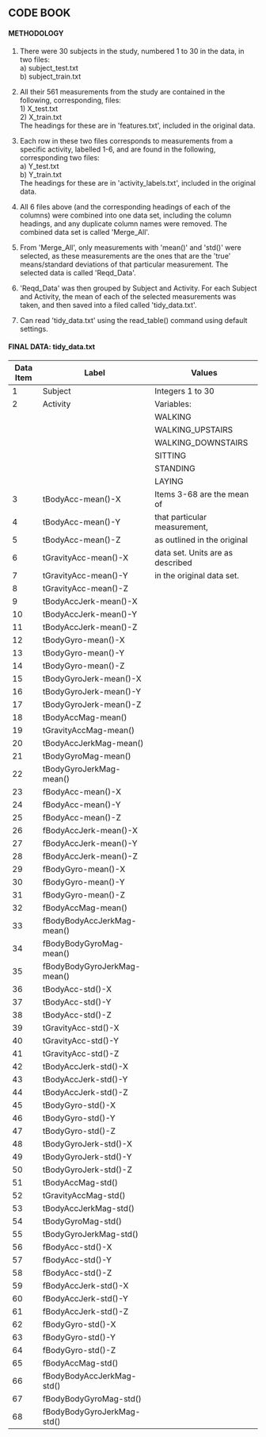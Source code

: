 ## CODE BOOK ##
  
  
#### METHODOLOGY ####

1. There were 30 subjects in the study, numbered 1 to 30 in the data, in two files:  
        a) subject_test.txt  
        b) subject_train.txt  

2. All their 561 measurements from the study are contained in the following, corresponding, files:  
        1) X_test.txt  
        2) X_train.txt  
        The headings for these are in 'features.txt', included in the original data.  
        
3. Each row in these two files corresponds to measurements from a specific activity, labelled 1-6, and are found in the following, corresponding two files:  
        a) Y_test.txt  
        b) Y_train.txt  
        The headings for these are in 'activity_labels.txt', included in the original data.  
        
4. All 6 files above (and the corresponding headings of each of the columns) were combined into one data set, including the column headings, and any duplicate column names were removed.  The combined data set is called 'Merge_All'.  

5. From 'Merge_All', only measurements with 'mean()' and 'std()' were selected, as 
these measurements are the ones that are the 'true' means/standard deviations of that particular measurement.  The selected data is called 'Reqd_Data'.  

6. 'Reqd_Data' was then grouped by Subject and Activity. For each Subject and Activity, the mean of each of the selected measurements was taken, and then saved into a filed called 'tidy_data.txt'.  

7. Can read 'tidy_data.txt' using the read_table() command using default settings.  
  
  
#### FINAL DATA: tidy_data.txt ####

Data Item   |   Label                    |     Values  
------------|----------------------------|-----------------------------  
1           |   Subject                  | Integers 1 to 30  
2           |   Activity                 | Variables: 
|||                                             WALKING  
|||                                         WALKING_UPSTAIRS  
|||                                         WALKING_DOWNSTAIRS  
|||                                             SITTING  
|||                                             STANDING  
|||                                              LAYING   
3           | tBodyAcc-mean()-X          | Items 3-68 are the mean of  
4           | tBodyAcc-mean()-Y          | that particular measurement,   
5           | tBodyAcc-mean()-Z          | as outlined in the original  
6           | tGravityAcc-mean()-X       | data set.  Units are as described  
7           | tGravityAcc-mean()-Y       | in the original data set.
8           | tGravityAcc-mean()-Z       |   
9           | tBodyAccJerk-mean()-X      |   
10          | tBodyAccJerk-mean()-Y      |   
11          | tBodyAccJerk-mean()-Z      |   
12          | tBodyGyro-mean()-X         |          
13          | tBodyGyro-mean()-Y         |  
14          | tBodyGyro-mean()-Z         |  
15          | tBodyGyroJerk-mean()-X     |  
16          | tBodyGyroJerk-mean()-Y     |  
17          | tBodyGyroJerk-mean()-Z     |  
18          | tBodyAccMag-mean()         |  
19          | tGravityAccMag-mean()      |  
20          | tBodyAccJerkMag-mean()     |  
21          | tBodyGyroMag-mean()        |  
22          | tBodyGyroJerkMag-mean()    |  
23          | fBodyAcc-mean()-X          |   
24          | fBodyAcc-mean()-Y          |   
25          | fBodyAcc-mean()-Z          |  
26          | fBodyAccJerk-mean()-X      |  
27          | fBodyAccJerk-mean()-Y      |  
28          | fBodyAccJerk-mean()-Z      |  
29          | fBodyGyro-mean()-X         |  
30          | fBodyGyro-mean()-Y         |  
31          | fBodyGyro-mean()-Z         |  
32          | fBodyAccMag-mean()         |  
33          | fBodyBodyAccJerkMag-mean() |   
34          | fBodyBodyGyroMag-mean()    |   
35          | fBodyBodyGyroJerkMag-mean()|   
36          | tBodyAcc-std()-X           |    
37          | tBodyAcc-std()-Y           |  
38          | tBodyAcc-std()-Z           |  
39          | tGravityAcc-std()-X        |  
40          | tGravityAcc-std()-Y        |  
41          | tGravityAcc-std()-Z        |  
42          | tBodyAccJerk-std()-X       |  
43          | tBodyAccJerk-std()-Y       |  
44          | tBodyAccJerk-std()-Z       |  
45          | tBodyGyro-std()-X          |  
46          | tBodyGyro-std()-Y          |  
47          | tBodyGyro-std()-Z          |  
48          | tBodyGyroJerk-std()-X      |  
49          | tBodyGyroJerk-std()-Y      |  
50          | tBodyGyroJerk-std()-Z      |  
51          | tBodyAccMag-std()          |  
52          | tGravityAccMag-std()       |  
53          | tBodyAccJerkMag-std()      |  
54          | tBodyGyroMag-std()         |  
55          | tBodyGyroJerkMag-std()     |  
56          | fBodyAcc-std()-X           |  
57          | fBodyAcc-std()-Y           |  
58          | fBodyAcc-std()-Z           |  
59          | fBodyAccJerk-std()-X       |  
60          | fBodyAccJerk-std()-Y       |  
61          | fBodyAccJerk-std()-Z       |  
62          | fBodyGyro-std()-X          |  
63          | fBodyGyro-std()-Y          |  
64          | fBodyGyro-std()-Z          |  
65          | fBodyAccMag-std()          |  
66          | fBodyBodyAccJerkMag-std()  |    
67          | fBodyBodyGyroMag-std()     |  
68          | fBodyBodyGyroJerkMag-std() |